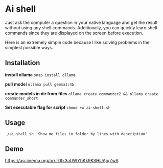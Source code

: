 # Ai shell #
Just ask the computer a question in your native language and get the result without using any shell commands. Additionally, you can quickly learn shell commands since they are displayed on the screen before execution.

Here is an extremely simple code because I like solving problems in the simplest possible ways.

## Installation ##

**install ollama**
```snap install ollama```

**pull model**
```ollama pull gemma3:4b```

**create models in dir from files**
```ollama create commander2 && ollama create commander_short```

**Set executable flag for script**
```chmod +x ai-shell.sh```

## Usage ##
```./ai-shell.sh 'Show me files in folder by lines with description'```

## Demo ##
https://asciinema.org/a/xT0tk3oDWYhKk9KSHlJAjqZwS
